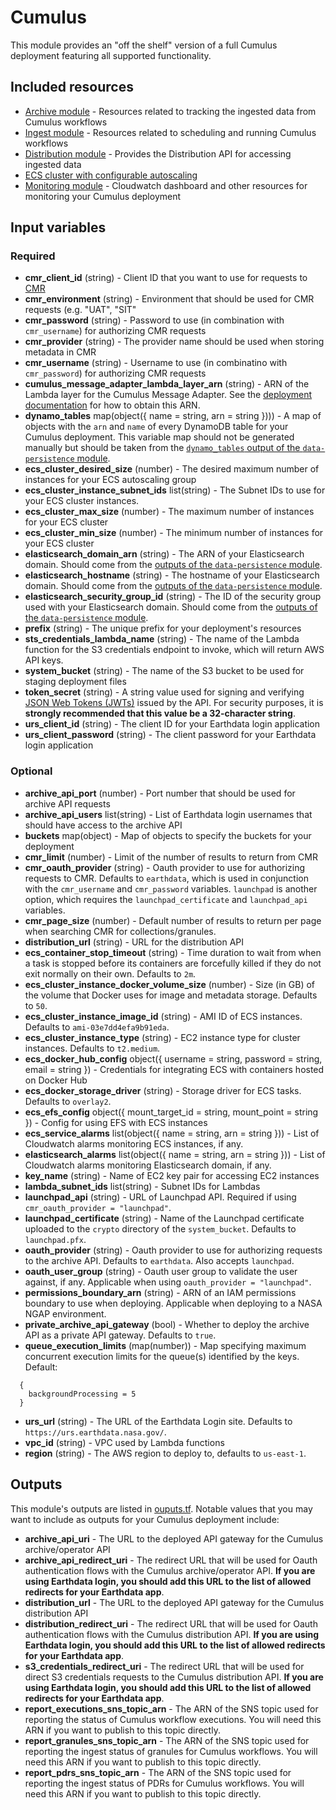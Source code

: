 # Cumulus

This module provides an "off the shelf" version of a full Cumulus deployment featuring all supported functionality.

## Included resources

- [Archive module](../archive/README.md) - Resources related to tracking the ingested data from Cumulus workflows
- [Ingest module](../ingest/README.md) - Resources related to scheduling and running Cumulus workflows
- [Distribution module](../distribution/README.md) - Provides the Distribution API for accessing ingested data
- [ECS cluster with configurable autoscaling](./ecs_cluster.tf)
- [Monitoring module](../monitoring) - Cloudwatch dashboard and other resources for monitoring your Cumulus deployment

## Input variables

### Required

- **cmr_client_id** (string) - Client ID that you want to use for requests to [CMR](https://cmr.earthdata.nasa.gov/search/site/docs/search/api.html)
- **cmr_environment** (string) - Environment that should be used for CMR requests (e.g. "UAT", "SIT"
- **cmr_password** (string) - Password to use (in combination with `cmr_username`) for authorizing CMR requests
- **cmr_provider** (string) - The provider name should be used when storing metadata in CMR
- **cmr_username** (string) - Username to use (in combinatino with `cmr_password`) for authorizing CMR requests
- **cumulus_message_adapter_lambda_layer_arn** (string) - ARN of the Lambda layer for the Cumulus Message Adapter. See the [deployment documentation](https://nasa.github.io/cumulus//docs/cumulus-docs-readme) for how to obtain this ARN.
- **dynamo_tables** map(object({ name = string, arn = string }))) - A map of objects with the `arn` and `name` of every DynamoDB table for your Cumulus deployment. This variable map should not be generated manually but should be taken from the [`dynamo_tables` output of the `data-persistence` module](../data-persistence/outputs.tf).
- **ecs_cluster_desired_size** (number) - The desired maximum number of instances for your ECS autoscaling group
- **ecs_cluster_instance_subnet_ids** list(string) - The Subnet IDs to use for your ECS cluster instances.
- **ecs_cluster_max_size** (number) - The maximum number of instances for your ECS cluster
- **ecs_cluster_min_size** (number) - The minimum number of instances for your ECS cluster
- **elasticsearch_domain_arn** (string) - The ARN of your Elasticsearch domain. Should come from the [outputs of the `data-persistence` module](../data-persistence/outputs.tf).
- **elasticsearch_hostname** (string) - The hostname of your Elasticsearch domain. Should come from the [outputs of the `data-persistence` module](../data-persistence/outputs.tf).
- **elasticsearch_security_group_id** (string) - The ID of the security group used with your Elasticsearch domain. Should come from the [outputs of the `data-persistence` module](../data-persistence/outputs.tf).
- **prefix** (string) - The unique prefix for your deployment's resources
- **sts_credentials_lambda_name** (string) - The name of the Lambda function for
  the S3 credentials endpoint to invoke, which will return AWS API keys.
- **system_bucket** (string) - The name of the S3 bucket to be used for staging deployment files
- **token_secret** (string) - A string value used for signing and verifying [JSON Web Tokens (JWTs)](https://jwt.io/) issued by the API. For security purposes, it is **strongly recommended that this value be a 32-character string**.
- **urs_client_id** (string) - The client ID for your Earthdata login application
- **urs_client_password** (string) - The client password for your Earthdata login application

### Optional

- **archive_api_port** (number) - Port number that should be used for archive API requests
- **archive_api_users** list(string) - List of Earthdata login usernames that should have access to the archive API
- **buckets** map(object) - Map of objects to specify the buckets for your deployment
- **cmr_limit** (number) - Limit of the number of results to return from CMR
- **cmr_oauth_provider** (string) - Oauth provider to use for authorizing requests to CMR. Defaults to `earthdata`, which is used in conjunction with the `cmr_username` and `cmr_password` variables. `launchpad` is another option, which requires the `launchpad_certificate` and `launchpad_api` variables.
- **cmr_page_size** (number) - Default number of results to return per page when searching CMR for collections/granules.
- **distribution_url** (string) - URL for the distribution API
- **ecs_container_stop_timeout** (string) - Time duration to wait from when a task is stopped before its containers are forcefully killed if they do not exit normally on their own. Defaults to `2m`.
- **ecs_cluster_instance_docker_volume_size** (number) - Size (in GB) of the volume that Docker uses for image and metadata storage. Defaults to `50`.
- **ecs_cluster_instance_image_id** (string) - AMI ID of ECS instances. Defaults to `ami-03e7dd4efa9b91eda`.
- **ecs_cluster_instance_type** (string) - EC2 instance type for cluster instances. Defaults to `t2.medium`.
- **ecs_docker_hub_config** object({ username = string, password = string, email = string }) - Credentials for integrating ECS with containers hosted on Docker Hub
- **ecs_docker_storage_driver** (string) - Storage driver for ECS tasks. Defaults to `overlay2`.
- **ecs_efs_config** object({ mount_target_id = string, mount_point = string }) - Config for using EFS with ECS instances
- **ecs_service_alarms** list(object({ name = string, arn = string })) - List of Cloudwatch alarms monitoring ECS instances, if any.
- **elasticsearch_alarms** list(object({ name = string, arn = string })) - List of Cloudwatch alarms monitoring Elasticsearch domain, if any.
- **key_name** (string) - Name of EC2 key pair for accessing EC2 instances
- **lambda_subnet_ids** list(string) - Subnet IDs for Lambdas
- **launchpad_api** (string) - URL of Launchpad API. Required if using `cmr_oauth_provider = "launchpad"`.
- **launchpad_certificate** (string) - Name of the Launchpad certificate uploaded to the `crypto` directory of the `system_bucket`. Defaults to `launchpad.pfx`.
- **oauth_provider** (string) - Oauth provider to use for authorizing requests to the archive API. Defaults to `earthdata`. Also accepts `launchpad`.
- **oauth_user_group** (string) - Oauth user group to validate the user against, if any. Applicable when using `oauth_provider = "launchpad"`.
- **permissions_boundary_arn** (string) - ARN of an IAM permissions boundary to use when deploying. Applicable when deploying to a NASA NGAP environment.
- **private_archive_api_gateway** (bool) - Whether to deploy the archive API as a private API gateway. Defaults to `true`.
- **queue_execution_limits** (map(number)) - Map specifying maximum concurrent execution limits for the queue(s) identified by the keys. Default:

```hcl
  {
    backgroundProcessing = 5
  }
```

- **urs_url** (string) - The URL of the Earthdata Login site. Defaults to `https://urs.earthdata.nasa.gov/`.
- **vpc_id** (string) - VPC used by Lambda functions
- **region** (string) - The AWS region to deploy to, defaults to `us-east-1`.

## Outputs

This module's outputs are listed in [ouputs.tf](./outputs.tf). Notable values that you may want to include as outputs for your Cumulus deployment include:

- **archive_api_uri** - The URL to the deployed API gateway for the Cumulus archive/operator API
- **archive_api_redirect_uri** - The redirect URL that will be used for Oauth authentication flows with the Cumulus archive/operator API. **If you are using Earthdata login, you should add this URL to the list of allowed redirects for your Earthdata app**.
- **distribution_url** - The URL to the deployed API gateway for the Cumulus distribution API
- **distribution_redirect_uri** - The redirect URL that will be used for Oauth authentication flows with the Cumulus distribution API. **If you are using Earthdata login, you should add this URL to the list of allowed redirects for your Earthdata app**.
- **s3_credentials_redirect_uri** - The redirect URL that will be used for direct S3 credentials requests to the Cumulus distribution API. **If you are using Earthdata login, you should add this URL to the list of allowed redirects for your Earthdata app**.
- **report_executions_sns_topic_arn** - The ARN of the SNS topic used for reporting the status of Cumulus workflow executions. You will need this ARN if you want to publish to this topic directly.
- **report_granules_sns_topic_arn** - The ARN of the SNS topic used for reporting the ingest status of granules for Cumulus workflows. You will need this ARN if you want to publish to this topic directly.
- **report_pdrs_sns_topic_arn** - The ARN of the SNS topic used for reporting the ingest status of PDRs for Cumulus workflows. You will need this ARN if you want to publish to this topic directly.
